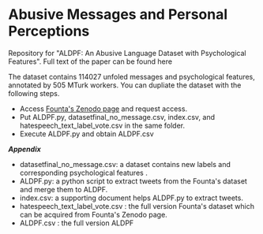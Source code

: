 # Abusive Messages and Personal Perceptions 

Repository for "ALDPF: An Abusive Language Dataset with Psychological Features". Full text of the paper can be found here

The dataset contains 114027 unfoled messages and psychological features, annotated by 505 MTurk workers. You can dupliate the dataset with the following steps.

* Access [Founta's Zenodo page](https://zenodo.org/record/3706866#.YjzZfDUReUk) and request access.
* Put ALDPF.py, datasetfinal_no_message.csv, index.csv, and hatespeech_text_label_vote.csv in the same folder.
* Execute ALDPF.py and obtain ALDPF.csv




_**Appendix**_

* datasetfinal_no_message.csv: a dataset contains new labels and corresponding psychological features . 
* ALDPF.py: a python script to extract tweets from the Founta's dataset and merge them to ALDPF.
* index.csv: a supporting document helps ALDPF.py to extract tweets.
* hatespeech_text_label_vote.csv : the full version Founta's dataset which can be acquired from Founta's Zenodo page.
* ALDPF.csv : the full version ALDPF
